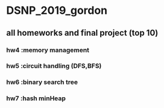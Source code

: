 # DSNP_2019_gordon
## all homeworks and final project (top 10)
### hw4 :memory management
### hw5 :circuit handling (DFS,BFS)
### hw6 :binary search tree
### hw7 :hash minHeap

